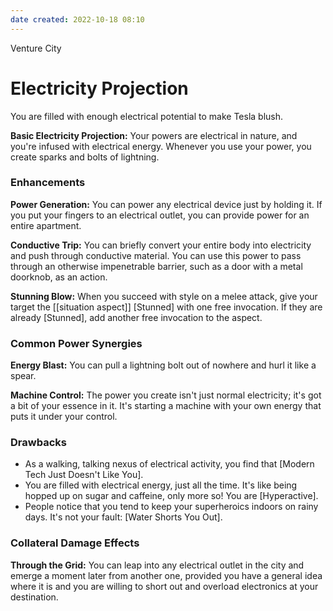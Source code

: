 ```yaml
---
date created: 2022-10-18 08:10
---
```


Venture City

# Electricity Projection

You are filled with enough electrical potential to make Tesla blush.

**Basic Electricity Projection:** Your powers are electrical in nature, and you're infused with electrical energy. Whenever you use your power, you create sparks and bolts of lightning.

### Enhancements

**Power Generation:** You can power any electrical device just by holding it. If you put your fingers to an electrical outlet, you can provide power for an entire apartment.

**Conductive Trip:** You can briefly convert your entire body into electricity and push through conductive material. You can use this power to pass through an otherwise impenetrable barrier, such as a door with a metal doorknob, as an action.

**Stunning Blow:** When you succeed with style on a melee attack, give your target the [[situation aspect]] [Stunned] with one free invocation. If they are already [Stunned], add another free invocation to the aspect.

### Common Power Synergies

**Energy Blast:** You can pull a lightning bolt out of nowhere and hurl it like a spear.

**Machine Control:** The power you create isn't just normal electricity; it's got a bit of your essence in it. It's starting a machine with your own energy that puts it under your control.

### Drawbacks

- As a walking, talking nexus of electrical activity, you find that [Modern Tech Just Doesn't Like You].
- You are filled with electrical energy, just all the time. It's like being hopped up on sugar and caffeine, only more so! You are [Hyperactive].
- People notice that you tend to keep your superheroics indoors on rainy days. It's not your fault: [Water Shorts You Out].

### Collateral Damage Effects

**Through the Grid:** You can leap into any electrical outlet in the city and emerge a moment later from another one, provided you have a general idea where it is and you are willing to short out and overload electronics at your destination.

